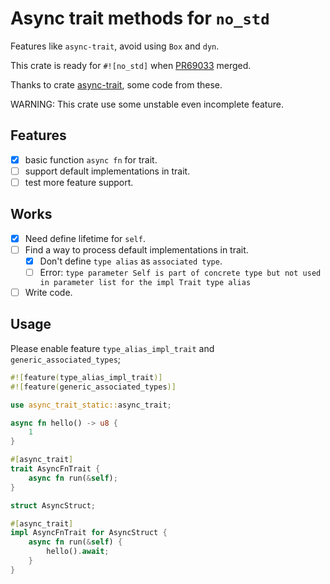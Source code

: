 # Async trait methods for `no_std`

Features like `async-trait`, avoid using `Box` and `dyn`.

This crate is ready for `#![no_std]` when [PR69033](https://github.com/rust-lang/rust/pull/69033) merged.

Thanks to crate [async-trait](https://github.com/dtolnay/async-trait), some code from these.

WARNING: This crate use some unstable even incomplete feature. 

## Features
- [X] basic function `async fn` for trait.
- [ ] support default implementations in trait.
- [ ] test more feature support.

## Works
- [X] Need define lifetime for `self`.
- [ ] Find a way to process default implementations in trait.
  - [X] Don't define `type alias` as `associated type`.
  - [ ] Error: `type parameter Self is part of concrete type but not used in parameter list for the impl Trait type alias`
- [ ] Write code.

## Usage

Please enable feature `type_alias_impl_trait` and `generic_associated_types`;

```rust
#![feature(type_alias_impl_trait)]
#![feature(generic_associated_types)]

use async_trait_static::async_trait;

async fn hello() -> u8 {
    1
}

#[async_trait]
trait AsyncFnTrait {
    async fn run(&self);
}

struct AsyncStruct;

#[async_trait]
impl AsyncFnTrait for AsyncStruct {
    async fn run(&self) {
        hello().await;
    }
}

```

